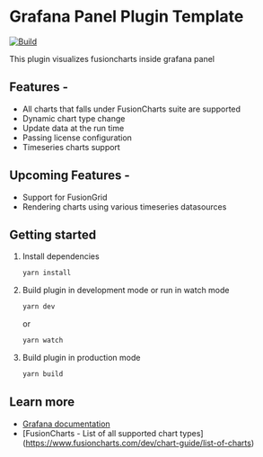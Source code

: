 # Grafana Panel Plugin Template

[![Build](https://github.com/grafana/grafana-starter-panel/workflows/CI/badge.svg)](https://github.com/grafana/grafana-starter-panel/actions?query=workflow%3A%22CI%22)

This plugin visualizes fusioncharts inside grafana panel

## Features -

* All charts that falls under FusionCharts suite are supported
* Dynamic chart type change
* Update data at the run time
* Passing license configuration
* Timeseries charts support

## Upcoming Features -
* Support for FusionGrid
* Rendering charts using various timeseries datasources

## Getting started

1. Install dependencies

   ```bash
   yarn install
   ```

2. Build plugin in development mode or run in watch mode

   ```bash
   yarn dev
   ```

   or

   ```bash
   yarn watch
   ```

3. Build plugin in production mode

   ```bash
   yarn build
   ```

## Learn more

- [Grafana documentation](https://grafana.com/docs/)
- [FusionCharts - List of all supported chart types] (https://www.fusioncharts.com/dev/chart-guide/list-of-charts)
